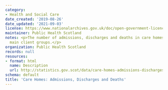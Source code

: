```yaml
---
category:
- Health and Social Care
date_created: '2019-08-26'
date_updated: '2021-09-03'
license: https://www.nationalarchives.gov.uk/doc/open-government-licence/version/3/
maintainer: Public Health Scotland
notes: <p>The number of admissions, discharges and deaths in care homes, for different
  main client groups.</p>
organization: Public Health Scotland
records: null
resources:
- format: html
  name: Description
  url: http://statistics.gov.scot/data/care-homes-admissions-discharges-and-deaths
schema: default
title: 'Care Homes: Admissions, Discharges and Deaths'
---
```

